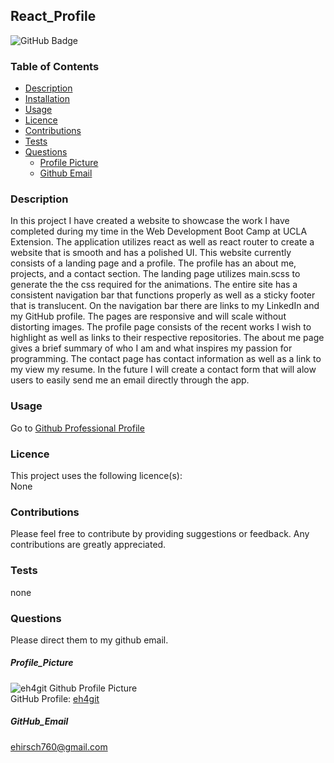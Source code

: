## React_Profile
![GitHub Badge](https://img.shields.io/badge/License-None-blue.svg)
### Table of Contents
* [Description](#Description)
* [Installation](#Installation)
* [Usage](#Useage)
* [Licence](#Licence)
* [Contributions](#Contributions)
* [Tests](#Tests)
* [Questions](#Questions)
  * [Profile Picture](#Profile_Picture)
  * [Github Email](#Github_Email)
### Description
In this project I have created a website to showcase the work I have completed during my time in the Web Development Boot Camp at UCLA Extension. The application utilizes react as well as react router to create a website that is smooth and has a polished UI. This website currently consists of a landing page and a profile. The profile has an about me, projects, and a contact section. The landing page utilizes main.scss to generate the the css required for the animations. The entire site has a consistent navigation bar that functions properly as well as a sticky footer that is translucent. On the navigation bar there are links to my LinkedIn and my GitHub profile. The pages are responsive and will scale without distorting images. The profile page consists of the recent works I wish to highlight as well as links to their respective repositories. The about me page gives a brief summary of who I am and what inspires my passion for programming. The contact page has contact information as well as a link to my view my resume. In the future I will create a contact form that will alow users to easily send me an email directly through the app.
### Usage
Go to [Github Professional Profile](https://eh4git.github.io/React_Profile/)<br>
### Licence
This project uses the following licence(s):<br>
None
### Contributions
Please feel free to contribute by providing suggestions or feedback. Any contributions are greatly appreciated.<br>
### Tests
none<br>
### Questions
Please direct them to my github email.
##### Profile_Picture
![eh4git Github Profile Picture](https://github.com/eh4git.png?size=200)<br>
GitHub Profile: [eh4git](http://github.com/eh4git)
##### GitHub_Email
ehirsch760@gmail.com
